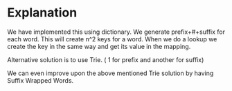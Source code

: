 # Explanation

We have implemented this using dictionary. We generate prefix+#+suffix for each word. This will create n^2 keys for a word. 
When we do a lookup we create the key in the same way and get its value in the mapping.

Alternative solution is to use Trie. ( 1 for prefix and another for suffix)

We can even improve upon the above mentioned Trie solution by having Suffix Wrapped Words. 
